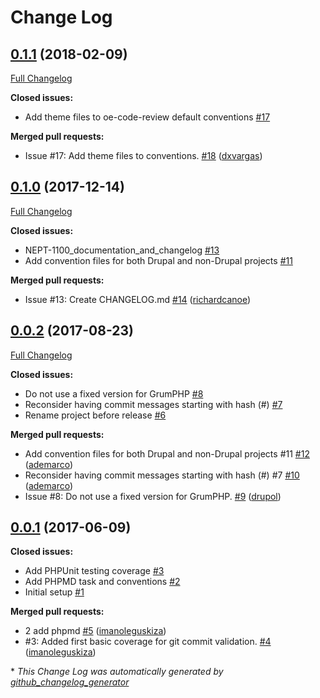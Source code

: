 # Change Log

## [0.1.1](https://github.com/ec-europa/oe-code-review/tree/0.1.1) (2018-02-09)
[Full Changelog](https://github.com/ec-europa/oe-code-review/compare/0.1.0...0.1.1)

**Closed issues:**

- Add theme files to oe-code-review default conventions [\#17](https://github.com/ec-europa/oe-code-review/issues/17)

**Merged pull requests:**

- Issue \#17: Add theme files to conventions. [\#18](https://github.com/ec-europa/oe-code-review/pull/18) ([dxvargas](https://github.com/dxvargas))

## [0.1.0](https://github.com/ec-europa/oe-code-review/tree/0.1.0) (2017-12-14)
[Full Changelog](https://github.com/ec-europa/oe-code-review/compare/0.0.2...0.1.0)

**Closed issues:**

- NEPT-1100\_documentation\_and\_changelog [\#13](https://github.com/ec-europa/oe-code-review/issues/13)
- Add convention files for both Drupal and non-Drupal projects [\#11](https://github.com/ec-europa/oe-code-review/issues/11)

**Merged pull requests:**

- Issue \#13: Create CHANGELOG.md [\#14](https://github.com/ec-europa/oe-code-review/pull/14) ([richardcanoe](https://github.com/richardcanoe))

## [0.0.2](https://github.com/ec-europa/oe-code-review/tree/0.0.2) (2017-08-23)
[Full Changelog](https://github.com/ec-europa/oe-code-review/compare/0.0.1...0.0.2)

**Closed issues:**

- Do not use a fixed version for GrumPHP [\#8](https://github.com/ec-europa/oe-code-review/issues/8)
- Reconsider having commit messages starting with hash \(\#\) [\#7](https://github.com/ec-europa/oe-code-review/issues/7)
- Rename project before release [\#6](https://github.com/ec-europa/oe-code-review/issues/6)

**Merged pull requests:**

- Add convention files for both Drupal and non-Drupal projects \#11 [\#12](https://github.com/ec-europa/oe-code-review/pull/12) ([ademarco](https://github.com/ademarco))
- Reconsider having commit messages starting with hash \(\#\) \#7 [\#10](https://github.com/ec-europa/oe-code-review/pull/10) ([ademarco](https://github.com/ademarco))
- Issue \#8: Do not use a fixed version for GrumPHP. [\#9](https://github.com/ec-europa/oe-code-review/pull/9) ([drupol](https://github.com/drupol))

## [0.0.1](https://github.com/ec-europa/oe-code-review/tree/0.0.1) (2017-06-09)
**Closed issues:**

- Add PHPUnit testing coverage [\#3](https://github.com/ec-europa/oe-code-review/issues/3)
- Add PHPMD task and conventions [\#2](https://github.com/ec-europa/oe-code-review/issues/2)
- Initial setup [\#1](https://github.com/ec-europa/oe-code-review/issues/1)

**Merged pull requests:**

- 2 add phpmd [\#5](https://github.com/ec-europa/oe-code-review/pull/5) ([imanoleguskiza](https://github.com/imanoleguskiza))
- \#3: Added first basic coverage for git commit validation. [\#4](https://github.com/ec-europa/oe-code-review/pull/4) ([imanoleguskiza](https://github.com/imanoleguskiza))



\* *This Change Log was automatically generated by [github_changelog_generator](https://github.com/skywinder/Github-Changelog-Generator)*